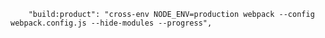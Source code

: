         "build:product": "cross-env NODE_ENV=production webpack --config webpack.config.js --hide-modules --progress",
